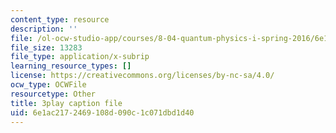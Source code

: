 ```yaml
---
content_type: resource
description: ''
file: /ol-ocw-studio-app/courses/8-04-quantum-physics-i-spring-2016/6e1ac2172469108d090c1c071dbd1d40_AtjMKPzNIXQ.srt
file_size: 13283
file_type: application/x-subrip
learning_resource_types: []
license: https://creativecommons.org/licenses/by-nc-sa/4.0/
ocw_type: OCWFile
resourcetype: Other
title: 3play caption file
uid: 6e1ac217-2469-108d-090c-1c071dbd1d40
---
```

